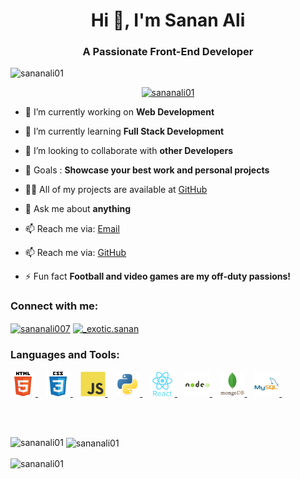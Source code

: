 <h1 align="center">Hi 👋, I'm Sanan Ali</h1>
<h3 align="center">A Passionate Front-End Developer</h3>

<p align="left"> <img src="https://komarev.com/ghpvc/?username=sananali01&label=Profile%20views&color=0e75b6&style=flat" alt="sananali01" /> </p>

<p align="center"><a href="https://github.com/ryo-ma/github-profile-trophy"><img src="https://github-profile-trophy.vercel.app/?username=sananali01" alt="sananali01" /></a> </p>

- 🔭 I’m currently working on **Web Development**

- 🌱 I’m currently learning **Full Stack Development**

- 👯 I’m looking to collaborate with **other Developers**

- 🥅 Goals : **Showcase your best work and personal projects**

- 👨‍💻 All of my projects are available at [GitHub](GitHub)

- 💬 Ask me about **anything**

- 📫 Reach me via: [Email](mailto:sananali010@gmail.com)
- 📫 Reach me via: [GitHub](https://github.com/Sananali01)

- ⚡ Fun fact **Football and video games are my off-duty passions!**

<h3 align="left">Connect with me:</h3>
<p align="left">
<a href="https://linkedin.com/in/sananali007" target="blank"><img align="center" src="https://raw.githubusercontent.com/rahuldkjain/github-profile-readme-generator/master/src/images/icons/Social/linked-in-alt.svg" alt="sananali007" height="30" width="40" /></a>
<a href="https://instagram.com/_exotic.sanan" target="blank"><img align="center" src="https://raw.githubusercontent.com/rahuldkjain/github-profile-readme-generator/master/src/images/icons/Social/instagram.svg" alt="_exotic.sanan" height="30" width="40" /></a>
</p>

<h3 align="left">Languages and Tools:</h3>
<p align="left">
  <a href="https://www.w3.org/html/" target="_blank" rel="noreferrer">
    <img src="https://raw.githubusercontent.com/devicons/devicon/master/icons/html5/html5-original-wordmark.svg" alt="html5" width="40" height="40"/>
  </a>&nbsp;&nbsp;
  <a href="https://www.w3schools.com/css/" target="_blank" rel="noreferrer">
    <img src="https://raw.githubusercontent.com/devicons/devicon/master/icons/css3/css3-original-wordmark.svg" alt="css3" width="40" height="40"/>
  </a>&nbsp;&nbsp;
  <a href="https://developer.mozilla.org/en-US/docs/Web/JavaScript" target="_blank" rel="noreferrer">
    <img src="https://raw.githubusercontent.com/devicons/devicon/master/icons/javascript/javascript-original.svg" alt="javascript" width="40" height="40"/>
  </a>&nbsp;&nbsp;
   <a href="https://www.python.org" target="_blank" rel="noreferrer">
    <img src="https://raw.githubusercontent.com/devicons/devicon/master/icons/python/python-original.svg" alt="python" width="40" height="40"/>
  </a>&nbsp;&nbsp;
  <a href="https://reactjs.org/" target="_blank" rel="noreferrer">
    <img src="https://raw.githubusercontent.com/devicons/devicon/master/icons/react/react-original-wordmark.svg" alt="react" width="40" height="40"/>
  </a>&nbsp;&nbsp;
   <a href="https://nodejs.org" target="_blank" rel="noreferrer">
    <img src="https://raw.githubusercontent.com/devicons/devicon/master/icons/nodejs/nodejs-original-wordmark.svg" alt="nodejs" width="40" height="40"/>
  </a>&nbsp;&nbsp;
  <a href="https://www.mongodb.com/" target="_blank" rel="noreferrer">
    <img src="https://raw.githubusercontent.com/devicons/devicon/master/icons/mongodb/mongodb-original-wordmark.svg" alt="mongodb" width="40" height="40"/>
  </a>&nbsp;&nbsp;
  <a href="https://www.mysql.com/" target="_blank" rel="noreferrer">
    <img src="https://raw.githubusercontent.com/devicons/devicon/master/icons/mysql/mysql-original-wordmark.svg" alt="mysql" width="40" height="40"/>
  </a>&nbsp;&nbsp;
</p>


<br><br>
  <p><img align="left" src="https://github-readme-stats.vercel.app/api/top-langs?username=sananali01&show_icons=true&locale=en&layout=compact" alt="sananali01" /></p>

<p>&nbsp;<img align="center" src="https://github-readme-stats.vercel.app/api?username=sananali01&show_icons=true&locale=en" alt="sananali01" /></p>

<p><img align="center" src="https://github-readme-streak-stats.herokuapp.com/?user=sananali01&" alt="sananali01" /></p>

